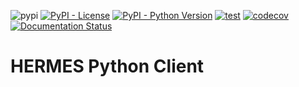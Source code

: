 ![pypi](https://img.shields.io/pypi/v/hermes-client)
[![PyPI - License](https://img.shields.io/pypi/l/hermes-client.svg)](https://pypi.org/project/hermes-client/)
[![PyPI - Python Version](https://img.shields.io/pypi/pyversions/hermes-client.svg)](https://pypi.org/project/hermes-client/)
[![test](https://github.com/swiss-seismological-service/hermes-client/actions/workflows/tests.yml/badge.svg)](https://github.com/swiss-seismological-service/hermes-client/actions/workflows/tests.yml)
[![codecov](https://codecov.io/github/swiss-seismological-service/hermes-client/graph/badge.svg?token=RVJFHYLBKA)](https://codecov.io/github/swiss-seismological-service/hermes-client)
[![Documentation Status](https://readthedocs.org/projects/hermes-client/badge/?version=latest)](https://hermes-client.readthedocs.io/en/latest/?badge=latest)

# HERMES Python Client
